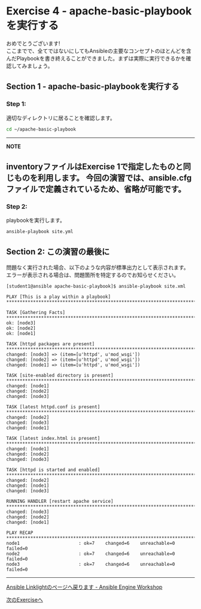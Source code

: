 # Exercise 4 - apache-basic-playbookを実行する

おめでとうございます!  
ここまでで、全てではないにしてもAnsibleの主要なコンセプトのほとんどを含んだPlaybookを書き終えることができました。まずは実際に実行できるかを確認してみましょう。


## Section 1 - apache-basic-playbookを実行する

### Step 1:
適切なディレクトリに居ることを確認します。

```bash
cd ~/apache-basic-playbook
```

---
**NOTE**


inventoryファイルはExercise 1で指定したものと同じものを利用します。
今回の演習では、ansible.cfgファイルで定義されているため、省略が可能です。
---

### Step 2:
playbookを実行します。

```bash
ansible-playbook site.yml
```

## Section 2: この演習の最後に
問題なく実行された場合、以下のような内容が標準出力として表示されます。
エラーが表示される場合は、問題箇所を特定するのでお知らせください。
```
[student1@ansible apache-basic-playbook]$ ansible-playbook site.xml

PLAY [This is a play within a playbook] ***************************************************************************************************************************

TASK [Gathering Facts] ********************************************************************************************************************************************
ok: [node3]
ok: [node2]
ok: [node1]

TASK [httpd packages are present] *********************************************************************************************************************************
changed: [node3] => (item=[u'httpd', u'mod_wsgi'])
changed: [node2] => (item=[u'httpd', u'mod_wsgi'])
changed: [node1] => (item=[u'httpd', u'mod_wsgi'])

TASK [site-enabled directory is present] **************************************************************************************************************************
changed: [node1]
changed: [node2]
changed: [node3]

TASK [latest httpd.conf is present] *******************************************************************************************************************************
changed: [node2]
changed: [node3]
changed: [node1]

TASK [latest index.html is present] *******************************************************************************************************************************
changed: [node1]
changed: [node2]
changed: [node3]

TASK [httpd is started and enabled] *******************************************************************************************************************************
changed: [node2]
changed: [node1]
changed: [node3]

RUNNING HANDLER [restart apache service] **************************************************************************************************************************
changed: [node3]
changed: [node2]
changed: [node1]

PLAY RECAP ********************************************************************************************************************************************************
node1                      : ok=7    changed=6    unreachable=0    failed=0   
node2                      : ok=7    changed=6    unreachable=0    failed=0   
node3                      : ok=7    changed=6    unreachable=0    failed=0   
```
<!--
![apache-basic-playbookの標準出力](stdout_2.png)
-->

---

[Ansible Linklightのページへ戻ります - Ansible Engine Workshop](../README.ja.md)


[次のExerciseへ](../5-role/README.ja.md)

